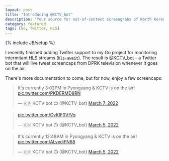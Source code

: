 ```yaml
---
layout: post
title: "Introducing @KCTV_bot"
description: "Your source for out-of-context screengrabs of North Korean state television."
category: featured
tags: [Go, Twitter, HLS]
---
```

{% include JB/setup %}

I recently finished adding Twitter support to my Go project for monitoring intermitant
[HLS](https://en.wikipedia.org/wiki/HTTP_Live_Streaming) streams ([`hls-await`](https://github.com/WIZARDISHUNGRY/hls-await)). The result is 
[@KCTV_bot](https://twitter.com/KCTV_bot) - a Twitter bot that will live tweet screencaps
from DPRK television whenever it goes on the air.

There's more documentation to come, but for now, enjoy a few screencaps:

<blockquote class="twittertweet"  data-dnt="true" data-conversation="none"><p lang="und" dir="ltr">It&#39;s currently 3:02PM in Pyongyang &amp; KCTV is on the air! <a href="https://t.co/PKDERMD8RN">pic.twitter.com/PKDERMD8RN</a></p>&mdash; 🇰🇵 KCTV bot 📺 (@KCTV_bot) <a href="https://twitter.com/KCTV_bot/status/1500713519775375363?ref_src=twsrc%5Etfw">March 7, 2022</a></blockquote> <script async src="https://platform.twitter.com/widgets.js" charset="utf-8"></script>

<blockquote class="twitter-tweet"  data-dnt="true" data-conversation="none"><p lang="und" dir="ltr"><a href="https://t.co/CvKIF0VfVq">pic.twitter.com/CvKIF0VfVq</a></p>&mdash; 🇰🇵 KCTV bot 📺 (@KCTV_bot) <a href="https://twitter.com/KCTV_bot/status/1500063704099999745?ref_src=twsrc%5Etfw">March 5, 2022</a></blockquote> <script async src="https://platform.twitter.com/widgets.js" charset="utf-8"></script>

<blockquote class="twitter-tweet"  data-dnt="true" data-conversation="none"><p lang="und" dir="ltr">It&#39;s currently 12:48AM in Pyongyang &amp; KCTV is on the air! <a href="https://t.co/ALvxdiFN68">pic.twitter.com/ALvxdiFN68</a></p>&mdash; 🇰🇵 KCTV bot 📺 (@KCTV_bot) <a href="https://twitter.com/KCTV_bot/status/1500136110974017540?ref_src=twsrc%5Etfw">March 5, 2022</a></blockquote> <script async src="https://platform.twitter.com/widgets.js" charset="utf-8"></script>